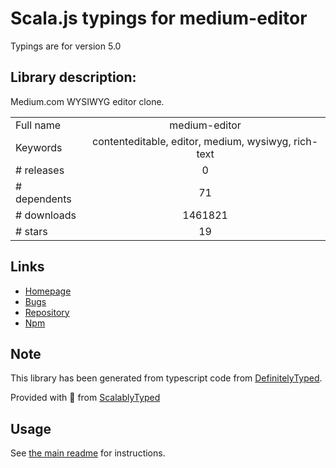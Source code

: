 
# Scala.js typings for medium-editor

Typings are for version 5.0

## Library description:
Medium.com WYSIWYG editor clone.

|                    |                 |
| ------------------ | :-------------: |
| Full name          | medium-editor |
| Keywords           | contenteditable, editor, medium, wysiwyg, rich-text |
| # releases         | 0 |
| # dependents       | 71 |
| # downloads        | 1461821 |
| # stars            | 19 |

## Links
- [Homepage](http://yabwe.github.io/medium-editor/)
- [Bugs](https://github.com/yabwe/medium-editor/issues)
- [Repository](https://github.com/yabwe/medium-editor)
- [Npm](https://www.npmjs.com/package/medium-editor)
    


## Note
This library has been generated from typescript code from [DefinitelyTyped](https://definitelytyped.org).

Provided with :purple_heart: from [ScalablyTyped](https://github.com/oyvindberg/ScalablyTyped)

## Usage
See [the main readme](../../readme.md) for instructions.


